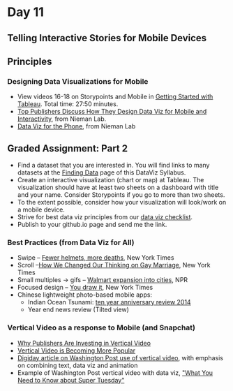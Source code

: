 # Day 11

## Telling Interactive Stories for Mobile Devices

## Principles
### Designing Data Visualizations for Mobile

- View videos 16-18 on Storypoints and Mobile in [Getting Started with Tableau](https://public.tableau.com/en-us/s/resources). Total time: 27:50 minutes.
- [Top Publishers Discuss How They Design Data Viz for Mobile and Interactivity](http://www.niemanlab.org/2016/03/small-screens-full-art-despite-their-size-smartphones-open-up-new-opportunities-for-interactives/), from Nieman Lab.
- [Data Viz for the Phone](http://www.niemanlab.org/2014/07/data-visualization-is-good-data-visualization-that-works-on-your-phone-is-better/), from Nieman Lab

## Graded Assignment: Part 2
- Find a dataset that you are interested in. You will find links to many datasets at the [Finding Data](https://github.com/jacklule/DataViz-Syllabus/blob/master/Finding%20Data.md) page of this DataViz Syllabus.
- Create an interactive visualization (chart or map) at Tableau. The visualization should have at least two sheets on a dashboard with title and your name. Consider Storypoints if you go to more than two sheets.
- To the extent possible, consider how your visualization will look/work on a mobile device.
- Strive for best data viz principles from our [data viz checklist](http://stephanieevergreen.com/wp-content/uploads/2014/05/DataVizChecklist_May2014.pdf).
- Publish to your github.io page and send me the link.

### Best Practices (from Data Viz for All)
- Swipe – [Fewer helmets, more deaths](http://www.nytimes.com/interactive/2014/03/31/science/motorcycle-helmet-laws.html?_r=1), New York Times
- Scroll –[How We Changed Our Thinking on Gay Marriage](http://nyti.ms/1QTzIwn), New York Times
- Small multiples → gifs – [Walmart expansion into  cities](http://www.npr.org/2015/04/01/396757476/the-neighborhood-wal-mart-a-blessing-or-a-curse), NPR
- Focused design – [You draw it](http://www.nytimes.com/interactive/2015/05/28/upshot/you-draw-it-how-family-income-affects-childrens-college-chances.html?abt=0002&abg=1&_r=1), New York Times
- Chinese lightweight photo-based mobile apps:
  - Indian Ocean Tsunami: [ten year anniversary review 2014](http://image.thepaper.cn/html/zt/2014/ynhx/index.html)
  - Year end news review (Tilted view)

### Vertical Video as a response to Mobile (and Snapchat)
- [Why Publishers Are Investing in Vertical Video](https://www.themediabriefing.com/article/vertical-thinking-why-publishers-are-investing-in-vertical-video)
- [Vertical Video is Becoming More Popular](http://www.niemanlab.org/2016/02/vertical-video-is-becoming-more-popular-but-theres-no-consensus-on-the-best-way-to-make-it/?relatedstory)
- [Digiday article on Washington Post use of vertical video](http://digiday.com/publishers/fight-washington-post-embracing-vertical-video/), with emphasis on combining text, data viz and animation
- Example of Washington Post vertical video with data viz, ["What You Need to Know about Super Tuesday"](https://www.washingtonpost.com/video/politics/what-you-need-to-know-about-super-tuesday/2016/02/26/50158184-dcb2-11e5-8210-f0bd8de915f6_video.html)



